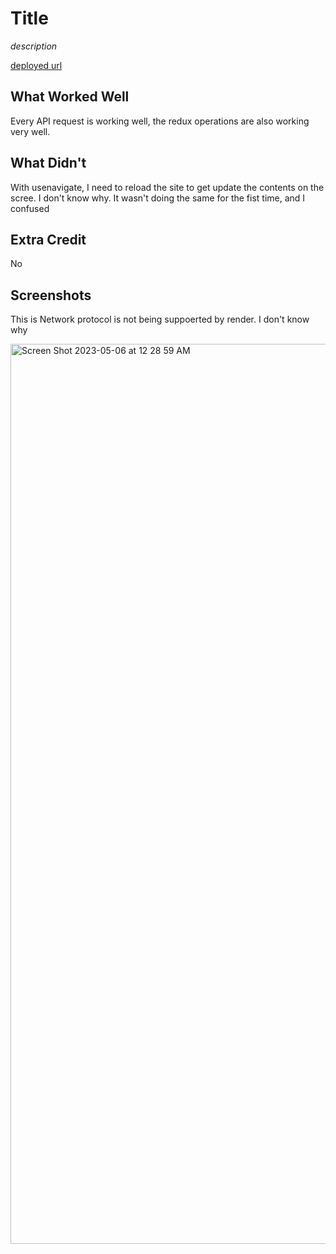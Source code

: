 # Title

*description*

[deployed url](http://url-if-deployed-here)

## What Worked Well
Every API request is working well, the redux operations are also working very well. 

## What Didn't
With usenavigate, I need to reload the site to get update the contents on the scree. I don't know why. It wasn't doing the same for the fist time, and  I confused 
## Extra Credit
No
## Screenshots
This is Network protocol is not being suppoerted by render. I don't know why

<img width="1440" alt="Screen Shot 2023-05-06 at 12 28 59 AM" src="https://user-images.githubusercontent.com/111414464/236599802-555379ee-3c5e-4700-8235-b58321d05779.png">
